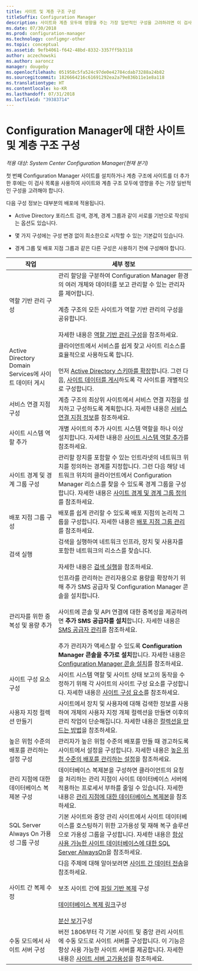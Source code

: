 ```yaml
---
title: 사이트 및 계층 구조 구성
titleSuffix: Configuration Manager
description: 사이트와 계층 모두에 영향을 주는 가장 일반적인 구성을 고려하려면 이 검사 목록을 참조하세요.
ms.date: 07/30/2018
ms.prod: configuration-manager
ms.technology: configmgr-other
ms.topic: conceptual
ms.assetid: 9efb4061-f642-48bd-8332-3357ff5b3118
author: aczechowski
ms.author: aaroncz
manager: dougeby
ms.openlocfilehash: 051958c5fa524c97de0e42784cdab73288a24b82
ms.sourcegitcommit: 1826664216c61691292ea2a79e836b11e1e8a118
ms.translationtype: HT
ms.contentlocale: ko-KR
ms.lasthandoff: 07/31/2018
ms.locfileid: "39383714"
---
```

# <a name="configure-sites-and-hierarchies-for-configuration-manager"></a>Configuration Manager에 대한 사이트 및 계층 구조 구성

*적용 대상: System Center Configuration Manager(현재 분기)*

첫 번째 Configuration Manager 사이트를 설치하거나 계층 구조에 사이트를 더 추가한 후에는 이 검사 목록을 사용하여 사이트와 계층 구조 모두에 영향을 주는 가장 일반적인 구성을 고려해야 합니다.  

다음 구성 정보는 대부분의 배포에 적용됩니다.  

- Active Directory 포리스트 검색, 경계, 경계 그룹과 같이 서로를 기반으로 작성되는 옵션도 있습니다.  

- 몇 가지 구성에는 구성 변경 없이 최소한으로 시작할 수 있는 기본값이 있습니다.  

- 경계 그룹 및 배포 지점 그룹과 같은 다른 구성은 사용하기 전에 구성해야 합니다.  

| 작업 | 세부 정보 |  
|------------|-------------|  
| 역할 기반 관리 구성 | 관리 할당을 구분하여 Configuration Manager 환경의 여러 개체와 데이터를 보고 관리할 수 있는 관리자를 제어합니다.<br /><br /> 계층 구조의 모든 사이트가 역할 기반 관리의 구성을 공유합니다.   <br/><br/>자세한 내용은 [역할 기반 관리 구성](/sccm/core/servers/deploy/configure/configure-role-based-administration)을 참조하세요. |  
| Active Directory Domain Services에 사이트 데이터 게시 | 클라이언트에서 서비스를 쉽게 찾고 사이트 리소스를 효율적으로 사용하도록 합니다.<br /><br /> 먼저 [Active Directory 스키마를 확장](/sccm/core/plan-design/network/extend-the-active-directory-schema)합니다. 그런 다음, [사이트 데이터를 게시](/sccm/core/servers/deploy/configure/publish-site-data)하도록 각 사이트를 개별적으로 구성합니다. |  
| 서비스 연결 지점 구성 | 계층 구조의 최상위 사이트에서 서비스 연결 지점을 설치하고 구성하도록 계획합니다. 자세한 내용은 [서비스 연결 지점 정보](/sccm/core/servers/deploy/configure/about-the-service-connection-point)를 참조하세요. |  
| 사이트 시스템 역할 추가 | 개별 사이트의 추가 사이트 시스템 역할을 하나 이상 설치합니다. 자세한 내용은 [사이트 시스템 역할 추가](/sccm/core/servers/deploy/configure/add-site-system-roles)를 참조하세요. |  
| 사이트 경계 및 경계 그룹 구성 | 관리할 장치를 포함할 수 있는 인트라넷의 네트워크 위치를 정의하는 경계를 지정합니다. 그런 다음 해당 네트워크 위치의 클라이언트에서 Configuration Manager 리소스를 찾을 수 있도록 경계 그룹을 구성합니다. 자세한 내용은 [사이트 경계 및 경계 그룹 정의](/sccm/core/servers/deploy/configure/define-site-boundaries-and-boundary-groups)를 참조하세요. |  
| 배포 지점 그룹 구성 | 배포를 쉽게 관리할 수 있도록 배포 지점의 논리적 그룹을 구성합니다. 자세한 내용은 [배포 지점 그룹 관리](/sccm/core/servers/deploy/configure/install-and-configure-distribution-points#bkmk_manage)를 참조하세요. |  
| 검색 실행 | 검색을 실행하여 네트워크 인프라, 장치 및 사용자를 포함한 네트워크의 리소스를 찾습니다.<br /><br /> 자세한 내용은 [검색 실행](/sccm/core/servers/deploy/configure/run-discovery)을 참조하세요. |  
| 관리자를 위한 중복성 및 용량 추가 | 인프라를 관리하는 관리자용으로 용량을 확장하기 위해 추가 SMS 공급자 및 Configuration Manager 콘솔을 설치합니다.<br /><br /> 사이트에 콘솔 및 API 연결에 대한 중복성을 제공하려면 **추가 SMS 공급자를 설치**합니다. 자세한 내용은 [SMS 공급자 관리](/sccm/core/servers/manage/modify-your-infrastructure#BKMK_ManageSMSprovider)를 참조하세요.<br /><br /> 추가 관리자가 액세스할 수 있도록 **Configuration Manager 콘솔을 추가로 설치**합니다. 자세한 내용은 [Configuration Manager 콘솔 설치](/sccm/core/servers/deploy/install/install-consoles)를 참조하세요. |  
| 사이트 구성 요소 구성 | 사이트 시스템 역할 및 사이트 상태 보고의 동작을 수정하기 위해 각 사이트의 사이트 구성 요소를 구성합니다. 자세한 내용은 [사이트 구성 요소](/sccm/core/servers/deploy/configure/site-components)를 참조하세요. |  
| 사용자 지정 컬렉션 만들기 | 사이트에서 장치 및 사용자에 대해 검색한 정보를 사용하여 개체의 사용자 지정 개체 컬렉션을 만들면 이후의 관리 작업이 단순해집니다. 자세한 내용은 [컬렉션을 만드는 방법](/sccm/core/clients/manage/collections/create-collections)을 참조하세요. |  
| 높은 위험 수준의 배포를 관리하는 설정 구성 | 관리자가 높은 위험 수준의 배포를 만들 때 경고하도록 사이트에서 설정을 구성합니다. 자세한 내용은 [높은 위험 수준의 배포를 관리하는 설정](/sccm/core/servers/manage/settings-to-manage-high-risk-deployments)을 참조하세요. |  
| 관리 지점에 대한 데이터베이스 복제본 구성 | 데이터베이스 복제본을 구성하면 클라이언트의 요청을 처리하는 관리 지점이 사이트 데이터베이스 서버에 적용하는 프로세서 부하를 줄일 수 있습니다. 자세한 내용은 [관리 지점에 대한 데이터베이스 복제본](/sccm/core/servers/deploy/configure/database-replicas-for-management-points)을 참조하세요. |  
| SQL Server Always On 가용성 그룹 구성 | 기본 사이트와 중앙 관리 사이트에서 사이트 데이터베이스를 호스팅하기 위한 고가용성 및 재해 복구 솔루션으로 가용성 그룹을 구성합니다. 자세한 내용은 [항상 사용 가능한 사이트 데이터베이스에 대한 SQL Server AlwaysOn](/sccm/core/servers/deploy/configure/sql-server-alwayson-for-a-highly-available-site-database)을 참조하세요. |  
| 사이트 간 복제 수정 | 다음 주제에 대해 알아보려면 [사이트 간 데이터 전송](/sccm/core/servers/manage/data-transfers-between-sites)을 참조하세요.<br /><br /> 보조 사이트 간에 [파일 기반 복제](/sccm/core/servers/manage/data-transfers-between-sites#bkmk_fileroute) 구성<br /><br /> [데이터베이스 복제 링크](/sccm/core/servers/manage/data-transfers-between-sites#bkmk_Dblinks)구성<br /><br /> [분산 보기](/sccm/core/servers/manage/data-transfers-between-sites#bkmk_distviews)구성 |  
| 수동 모드에서 사이트 서버 구성 | 버전 1806부터 각 기본 사이트 및 중앙 관리 사이트에 수동 모드로 사이트 서버를 구성합니다. 이 기능은 항상 사용 가능한 사이트 서버를 제공합니다. 자세한 내용은 [사이트 서버 고가용성](/sccm/core/servers/deploy/configure/site-server-high-availability)을 참조하세요. |  
